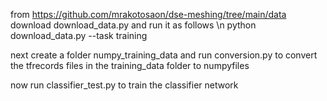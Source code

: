 from https://github.com/mrakotosaon/dse-meshing/tree/main/data
download download_data.py and run it as follows \n
  python download_data.py --task training

next create a folder numpy_training_data and run conversion.py to convert the tfrecords files in the training_data folder to numpyfiles

now run classifier_test.py to train the classifier network

